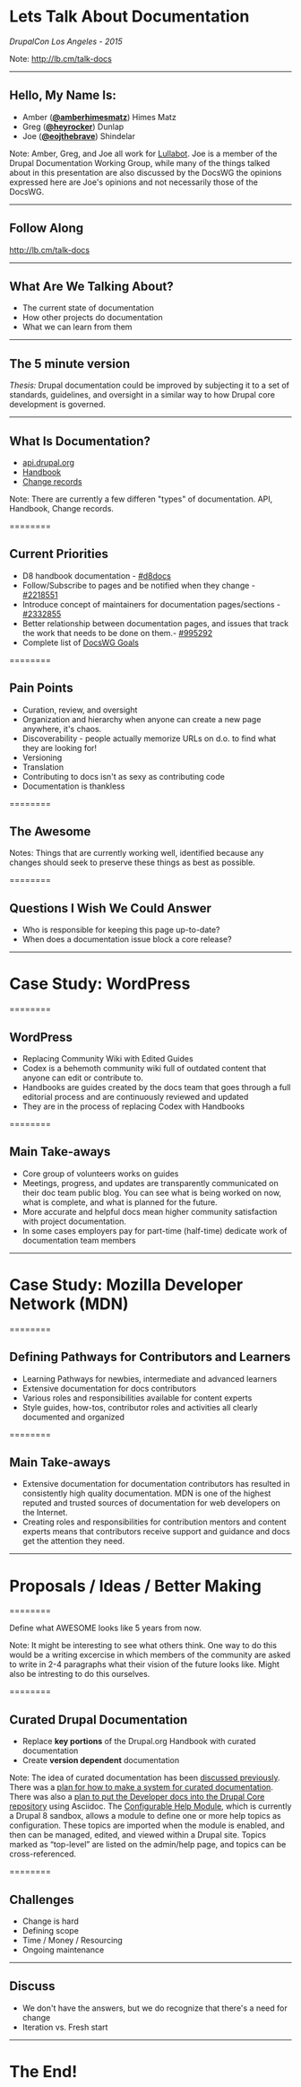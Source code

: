 
# Lets Talk About Documentation

_DrupalCon Los Angeles - 2015_

Note: http://lb.cm/talk-docs

----------

## Hello, My Name Is:

- Amber ([**@amberhimesmatz**](https://twitter.com/amberhimesmatz)) Himes Matz
- Greg ([**@heyrocker**](https://twitter.com/heyrocker)) Dunlap
- Joe ([**@eojthebrave**](https://twitter.com/eojthebrave)) Shindelar

Note: Amber, Greg, and Joe all work for [Lullabot](https://www.lullabot.com). Joe is a member of the Drupal Documentation Working Group, while many of the things talked about in this presentation are also discussed by the DocsWG the opinions expressed here are Joe's opinions and not necessarily those of the DocsWG.

----------

## Follow Along

http://lb.cm/talk-docs

----------

## What Are We Talking About?

- The current state of documentation
- How other projects do documentation
- What we can learn from them

----------

## The 5 minute version

_Thesis:_ Drupal documentation could be improved by subjecting it to a set of standards, guidelines, and oversight in a similar way to how Drupal core development is governed.

----------

## What Is Documentation?

- [api.drupal.org](http://api.drupal.org)
- [Handbook](https://www.drupal.org/documentation)
- [Change records](https://www.drupal.org/list-changes)

Note: There are currently a few differen "types" of documentation. API, Handbook, Change records.

========

## Current Priorities

- D8 handbook documentation - [#d8docs](https://www.drupal.org/project/issues/search?status[]=Open&issue_tags=d8docs)
- Follow/Subscribe to pages and be notified when they change - [#2218551](https://www.drupal.org/node/2218551)
- Introduce concept of maintainers for documentation pages/sections - [#2332855](https://www.drupal.org/node/2332855)
- Better relationship between documentation pages, and issues that track the work that needs to be done on them.- [#995292](https://www.drupal.org/node/995292)
- Complete list of [DocsWG Goals](https://www.drupal.org/governance/docwg-goals)

========

## Pain Points

- Curation, review, and oversight
- Organization and hierarchy when anyone can create a new page anywhere, it's chaos.
- Discoverability - people actually memorize URLs on d.o. to find what they are looking for!
- Versioning
- Translation
- Contributing to docs isn't as sexy as contributing code
- Documentation is thankless

========

## The Awesome

Notes: Things that are currently working well, identified because any changes should seek to preserve these things as best as possible.

========

## Questions I Wish We Could Answer

- Who is responsible for keeping this page up-to-date?
- When does a documentation issue block a core release?

----------
<!-- .slide: data-background="#167DF3" -->
<!-- .slide: data-color="#ffffff" -->

# Case Study: WordPress

========
<!-- .slide: data-background="#167DF3" -->

## WordPress

- Replacing Community Wiki with Edited Guides
- Codex is a behemoth community wiki full of outdated content that anyone can edit or contribute to.
- Handbooks are guides created by the docs team that goes through a full editorial process and are continuously reviewed and updated
- They are in the process of replacing Codex with Handbooks

========
<!-- .slide: data-background="#167DF3" -->

## Main Take-aways

- Core group of volunteers works on guides
- Meetings, progress, and updates are transparently communicated on their doc team public blog. You can see what is being worked on now, what is complete, and what is planned for the future.
- More accurate and helpful docs mean higher community satisfaction with project documentation.
- In some cases employers pay for part-time (half-time) dedicate work of documentation team members

----------
<!-- .slide: data-background="#FF0F19" -->

# Case Study: Mozilla Developer Network (MDN)

========
<!-- .slide: data-background="#FF0F19" -->

## Defining Pathways for Contributors and Learners

- Learning Pathways for newbies, intermediate and advanced learners
- Extensive documentation for docs contributors
- Various roles and responsibilities available for content experts
- Style guides, how-tos, contributor roles and activities all clearly documented and organized

========
<!-- .slide: data-background="#FF0F19" -->

## Main Take-aways

- Extensive documentation for documentation contributors has resulted in consistently high quality documentation. MDN is one of the highest reputed and trusted sources of documentation for web developers on the Internet.
- Creating roles and responsibilities for contribution mentors and content experts means that contributors receive support and guidance and docs get the attention they need.

----------

# Proposals / Ideas / Better Making

========

Define what AWESOME looks like 5 years from now.

Note: It might be interesting to see what others think. One way to do this would be a writing excercise in which members of the community are asked to write in 2-4 paragraphs what their vision of the future looks like. Might also be intresting to do this ourselves.

========

## Curated Drupal Documentation

- Replace **key portions** of the Drupal.org Handbook with curated documentation
- Create **version dependent** documentation

Note: The idea of curated documentation has been [discussed previously](https://www.drupal.org/node/1291058). There was a [plan for how to make a system for curated documentation](https://www.drupal.org/node/1095012). There was also a [plan to put the Developer docs into the Drupal Core repository](https://www.drupal.org/node/2106873) using Asciidoc. The [Configurable Help Module](https://www.drupal.org/sandbox/jhodgdon/2369943), which is currently a Drupal 8 sandbox, allows a module to define one or more help topics as configuration. These topics are imported when the module is enabled, and then can be managed, edited, and viewed within a Drupal site. Topics marked as “top-level” are listed on the admin/help page, and topics can be cross-referenced.

========

## Challenges

- Change is hard
- Defining scope
- Time / Money / Resourcing
- Ongoing maintenance

----------

## Discuss

- We don't have the answers, but we do recognize that there's a need for change
- Iteration vs. Fresh start

----------

# The End!